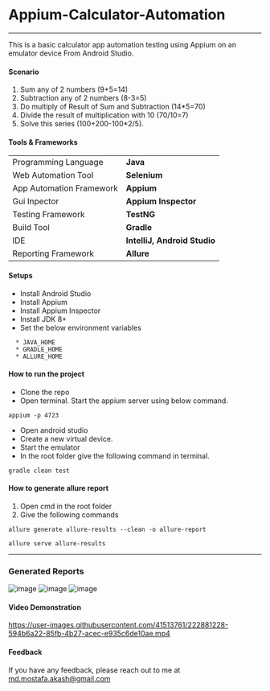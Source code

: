 # Appium-Calculator-Automation

---
This is a basic calculator app automation testing using Appium on an emulator device From Android Studio.


#### Scenario
1. Sum any of 2 numbers (9+5=14)
2. Subtraction any of 2 numbers (8-3=5)
3. Do multiply of Result of Sum and Subtraction (14*5=70)
4. Divide the result of multiplication with 10 (70/10=7)
5. Solve this series (100+200-100*2/5).


#### Tools & Frameworks
|                          |                              |
|--------------------------|------------------------------|
| Programming Language     | **Java**                     |
| Web Automation Tool      | **Selenium**                 |
| App Automation Framework | **Appium**                   |
| Gui Inpector             | **Appium Inspector**         |
| Testing Framework        | **TestNG**                   |
| Build Tool               | **Gradle**                   |
| IDE                      | **IntelliJ, Android Studio** |
| Reporting Framework      | **Allure**                   |

#### Setups
* Install Android Studio
* Install Appium
* Install Appium Inspector
* Install JDK 8+
* Set the below environment variables

```shell
  * JAVA_HOME
  * GRADLE_HOME
  * ALLURE_HOME
```
#### How to run the project
* Clone the repo
* Open terminal. Start the appium server using below command.
```
appium -p 4723
```
* Open android studio
* Create a new virtual device.
* Start the emulator
* In the root folder give the following command in terminal.
```
gradle clean test
```


#### How to generate allure report
1. Open cmd in the root folder
2.  Give the following commands

```
allure generate allure-results --clean -o allure-report
```
```
allure serve allure-results
```
---

### Generated Reports
![image](https://user-images.githubusercontent.com/41513761/222880768-dd6b9789-7c5c-4218-8c58-008a1f9f6c79.png)
![image](https://user-images.githubusercontent.com/41513761/222880797-2ce60a5a-1acf-4ea8-8a61-9cf424964190.png)
![image](https://user-images.githubusercontent.com/41513761/222880811-920b9297-73a9-45dc-b435-e66afc62a4a2.png)




#### Video Demonstration

https://user-images.githubusercontent.com/41513761/222881228-594b6a22-85fb-4b27-acec-e935c6de10ae.mp4





#### Feedback
If you have any feedback, please reach out to me at md.mostafa.akash@gmail.com
